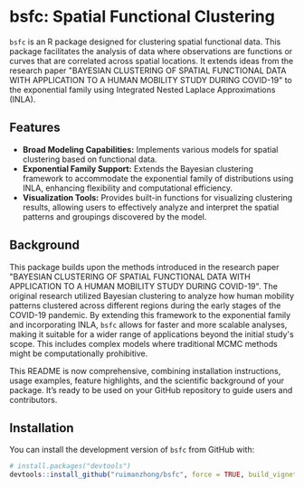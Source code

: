 # bsfc: Spatial Functional Clustering

`bsfc` is an R package designed for clustering spatial functional data. This package facilitates the analysis of data where observations are functions or curves that are correlated across spatial locations. It extends ideas from the research paper "BAYESIAN CLUSTERING OF SPATIAL FUNCTIONAL DATA WITH APPLICATION TO A HUMAN MOBILITY STUDY DURING COVID-19" to the exponential family using Integrated Nested Laplace Approximations (INLA).


## Features

- **Broad Modeling Capabilities:** Implements various models for spatial clustering based on functional data.
- **Exponential Family Support:** Extends the Bayesian clustering framework to accommodate the exponential family of distributions using INLA, enhancing flexibility and computational efficiency.
- **Visualization Tools:** Provides built-in functions for visualizing clustering results, allowing users to effectively analyze and interpret the spatial patterns and groupings discovered by the model.

## Background

This package builds upon the methods introduced in the research paper "BAYESIAN CLUSTERING OF SPATIAL FUNCTIONAL DATA WITH APPLICATION TO A HUMAN MOBILITY STUDY DURING COVID-19". The original research utilized Bayesian clustering to analyze how human mobility patterns clustered across different regions during the early stages of the COVID-19 pandemic. By extending this framework to the exponential family and incorporating INLA, `bsfc` allows for faster and more scalable analyses, making it suitable for a wider range of applications beyond the initial study's scope. This includes complex models where traditional MCMC methods might be computationally prohibitive.

This README is now comprehensive, combining installation instructions, usage examples, feature highlights, and the scientific background of your package. It’s ready to be used on your GitHub repository to guide users and contributors.

## Installation

You can install the development version of `bsfc` from GitHub with:

```r
# install.packages("devtools")
devtools::install_github("ruimanzhong/bsfc", force = TRUE, build_vignette = F)


